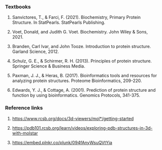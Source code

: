 ### Textbooks 

1.	Sanvictores, T., & Farci, F. (2021). Biochemistry, Primary Protein Structure. In StatPearls. StatPearls Publishing.

2.	Voet, Donald, and Judith G. Voet. Biochemistry. John Wiley & Sons, 2021.

3.	Branden, Carl Ivar, and John Tooze. Introduction to protein structure. Garland Science, 2012.

4.	Schulz, G. E., & Schirmer, R. H. (2013). Principles of protein structure. Springer Science & Business Media.

5.	Paxman, J. J., & Heras, B. (2017). Bioinformatics tools and resources for analyzing protein structures. Proteome Bioinformatics, 209-220.

6.	Edwards, Y. J., & Cottage, A. (2001). Prediction of protein structure and function by using bioinformatics. Genomics Protocols, 341-375.


### Reference links

 1. https://www.rcsb.org/docs/3d-viewers/mol*/getting-started

 2. https://pdb101.rcsb.org/learn/videos/exploring-pdb-structures-in-3d-with-molstar

 3. https://embed.plnkr.co/plunk/094fAnyWsuQVtYja


